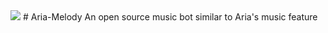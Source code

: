 <img src="https://ik.imagekit.io/bebanserver/Banners/Aria%20Melody%20_Banner_no2.png" />
# Aria-Melody
An open source music bot similar to Aria's music feature
